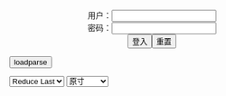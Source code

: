 <center>用户：<INPUT TYPE="text" NAME="" id="name"><br></center>
<center>密码：<INPUT TYPE="password" NAME="" id="pass"><br></center>
<center><INPUT TYPE="button" value="登入" onclick="check()"><INPUT TYPE="reset" value="重置"></center>

<div style="display: none" id="mdm" name="dmd">
  <button onclick="location.reload()">Cover 0</button>
</div>

<button style="display: none" name="dmd" onclick="toggleb()">toggle</button>
<button onclick="loadparse()">loadparse</button>

<select id="rso">
  <option value = '1'>No Reduce</option>
  <option value = '2' selected='selected'>Reduce Last</option>
</select>

<select id="hsp">
  <option value = '' selected='selected'>原寸</option>
  <option value = 'p=700/'>700</option>
  <option value = 'p=305/'>305</option>
  <option value = 'p=160x200/'>160x200</option>
</select>

<br>
<div style="display: none" id="mdc" name="dmd">
</div>

<pre style="display: none" id = "raw">
<!-- 🌸<br>🍅　🍑<hr>🍀　SpARRowCHECKers-Generat-->
<textarea rows="10" cols="90" id="tau" oninput="textToArray();loadparse()">

</textarea><br><!-- 🍀<br>🍑　🍅<hr>🌸 -->

<textarea rows="30" cols="100" id="tar" oninput="loadparse()">

L-5xl transparent sexy dress for African plus-size ladies裙-淘宝网
https://item.taobao.com/item.htm?spm=2013.1.w4018-24038755732.3.2b6a7464zmwvDv&scm=1007.11837.279802.0&id=619203695132&pvid=f0e9c9d0-a0d8-4173-ba42-c17903993fea

https://img.alicdn.com/imgextra/i1/2666462578/O1CN01HAmpyH1UuleyxWXqy_!!2666462578.jpg
https://img.alicdn.com/imgextra/i2/2666462578/O1CN01d66XGs1Uuler6K3OC_!!2666462578.jpg
https://img.alicdn.com/imgextra/i4/2666462578/O1CN01RyKfAS1UulewWRbi4_!!2666462578.jpg
https://img.alicdn.com/imgextra/i2/2666462578/O1CN01r8A1zv1UuleuolToN_!!2666462578.jpg

<font size="1" style="color:#DCDCDC">2022-04-18</font>

Xl-5xl Large size black sexy see-through women's jumpsuit22-淘宝网
https://item.taobao.com/item.htm?spm=2013.1.w4018-24038755732.5.6b5793e8NdLA5l&scm=1007.11837.279802.0&id=666173494794&pvid=6dc88635-d0b5-4422-9ea5-de8cc5fe2026

https://img.alicdn.com/imgextra/i3/2666462578/O1CN01hAyh1B1Uuln0U83Y1_!!2666462578.jpg
https://img.alicdn.com/imgextra/i3/2666462578/O1CN01BjF9Cw1Uulmzrw5bO_!!2666462578.jpg
https://img.alicdn.com/imgextra/i2/2666462578/O1CN01i4QvFH1Uuln1r3HCP_!!2666462578.jpg

<font size="1" style="color:#DCDCDC">2022-04-18</font>

L-4xl large size fat MM200 catties printed sexy dress大码裙-淘宝网
https://item.taobao.com/item.htm?spm=2013.1.w4018-24038755732.1.6b5793e8NdLA5l&scm=1007.11837.279802.0&id=664762780887&pvid=6dc88635-d0b5-4422-9ea5-de8cc5fe2026

https://img.alicdn.com/imgextra/i3/2666462578/O1CN01pB6Zbr1Uulmz8GesU_!!2666462578.jpg
https://img.alicdn.com/imgextra/i2/2666462578/O1CN01mwkXKI1UulmwLbnjU_!!2666462578.jpg
https://img.alicdn.com/imgextra/i1/2666462578/O1CN01vOIpHi1UulmxwuuAb_!!2666462578.jpg

<font size="1" style="color:#DCDCDC">2022-04-18</font>

2021欧美情趣内衣包臀连衣裙中袖套装性感短裙Sexy bottom skirts-淘宝网
https://item.taobao.com/item.htm?spm=a1z0k.7385961.1997985097.d4918997.69b337deQrdCU6&id=634875992530&_u=t2dmg8j26111

https://gd3.alicdn.com/imgextra/i1/0/O1CN01lgMG1L1UulmQflAKZ_!!0-item_pic.jpg

<font size="1" style="color:#DCDCDC">2022-04-18</font>

性感胖妹妹加大码内衣女镂空透视调情渔网丝袜火辣诱惑性感连体袜-tmall.com天猫
https://detail.tmall.com/item.htm?id=661439004255

https://img.alicdn.com/imgextra/i3/2210204672290/O1CN014RGxMp1SmriF3BcAt_!!2210204672290.jpg
https://img.alicdn.com/imgextra/i4/2210204672290/O1CN01UjupKJ1SmriF3CUEq_!!2210204672290.jpg
https://img.alicdn.com/imgextra/i1/2210204672290/O1CN01zJzPV51SmriN3u07H_!!2210204672290.jpg

<font size="1" style="color:#DCDCDC">2022-04-13</font>

</textarea>
</pre>

<link
  rel="stylesheet"
  href="https://cdn.jsdelivr.net/npm/@fancyapps/ui/dist/fancybox.css"
/>
<script src="https://cdn.jsdelivr.net/npm/@fancyapps/ui@4.0/dist/fancybox.umd.js"></script>

<script type="text/javascript">

var __urlRegex = /(\b(https?|ftp|file):\/\/[-A-Z0-9+&@#\/%?=~_|!:,.;]*[-A-Z0-9+&@#\/%=~_|])/ig;
var __imgRegex = /\.(?:jpe?g|gif|png|webp)$/i;

textToArray();
loadparse();

function parseURL($string){

    var exp = __urlRegex;
    return $string.replace(exp,function(match){
            __imgRegex.lastIndex=0;
            if(__imgRegex.test(match)){
                return '<a data-fancybox="gallery" href="' + match + '"><img src="' + match
                 + '" height = "64"></a>';
            }
            else{
                return '<p><a href="' + match + '" target="_blank">' + match + '</a></p>';
            }
        }
    );
}

function textToArray(){
  var textArea = document.getElementById("tau");
  var arrayFromTextArea = textArea.value.split(String.fromCharCode(10));
  for ( var i = 0; i < arrayFromTextArea.length; i++ ) {
    generateM(arrayFromTextArea[i]);
  }
}

function generateM(url) {
  mdm.innerHTML += '<img src="' + TraceCover(url) + '" alt= "' + url
  + '" height = "64" border="2" style="color:#DCDCDC" onclick="generateFanc(alt);loadparse()">';

}

function TraceCover(url) {
  var SegmentArr = url.split('/');

  var Extens = SegmentArr.slice(-1).join().split('.').pop();
  var SegmentCount = SegmentArr.length - 2;

  var TopHalf = SegmentArr.slice(0,SegmentCount).join('/');

  return TopHalf + '/p=160x200/1.' + Extens + '\n';

}

function generateFanc(url) {
  var SegmentArr = url.split('/');
  var GeneratCount = SegmentArr.slice(-1).join().split('.').shift();
  var Extens = SegmentArr.slice(-1).join().split('.').pop();
  var SegmentCount = SegmentArr.length;
  var ReduceSegments = document.getElementById('rso').value;
  var HentaiSizeP = document.getElementById('hsp').value;
  var TopHalf = SegmentArr.slice(0,SegmentCount - ReduceSegments).join('/');
  tar.innerHTML = '';

  for (var j = 1; j <= GeneratCount; j++) {
    tar.innerHTML += TopHalf + '/' + HentaiSizeP + j + '.' + Extens + '\n';
  }
}

function loadparse() {
  mdc.innerHTML = parseURL(tar.value);
}

function check(){
  var name=document.getElementById("name").value;
  var pass=document.getElementById("pass").value;
  if(name==!/[^\s]/.test(new Date().getTime()) && pass==String.fromCharCode(window.atob("MTIx"))){
    var nd = document.getElementsByName("dmd");
    for (var i = 0; i <= nd.length; i++) {
      nd[i].style.display = "";
      }
      }else{
      }
}

function toggleb() {
  var x = document.getElementById("raw");
  if (x.style.display === "none") {
    x.style.display = "";
  } else {
    x.style.display = "none";
  }
}

</script>
